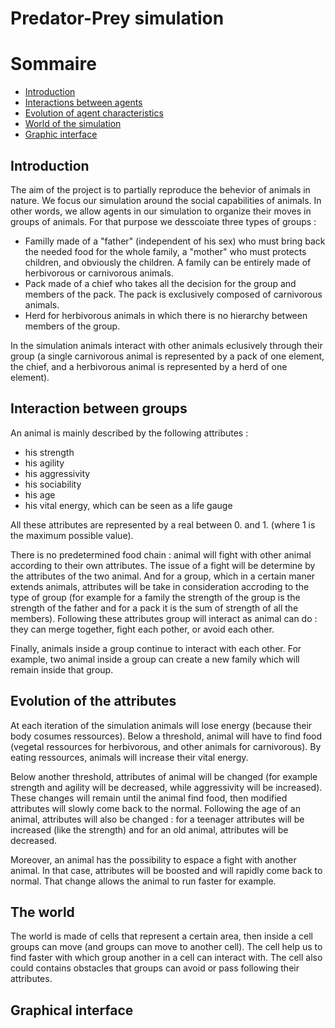 # Predator-Prey simulation

# Sommaire
- [Introduction](#introduction)
- [Interactions between agents](#intercation)
- [Evolution of agent characteristics](#evolution_attributes)  
- [World of the simulation](#world)
- [Graphic interface](#graphic_interface)


## Introduction <a name="introduction"/>

The aim of the project is to partially reproduce the behevior of animals in nature. We focus our simulation around the social capabilities of animals. In other words, we allow agents in our simulation to organize their moves in groups of animals. For that purpose we desscoiate three types of groups :

- Familly made of a "father" (independent of his sex) who must bring back the needed food for the whole family, a "mother" who must protects children, and obviously the children. A family can be entirely made of herbivorous or carnivorous animals.
- Pack made of a chief who takes all the decision for the group and members of the pack. The pack is exclusively composed of carnivorous animals.
- Herd for herbivorous animals in which there is no hierarchy between members of the group.

In the simulation animals interact with other animals eclusively through their group (a single carnivorous animal is represented by a pack of one element, the chief, and a herbivorous animal is represented by a herd of one element).

## Interaction between groups  <a name="intercation"/>

An animal is mainly described by the following attributes :

- his strength 
- his agility
- his aggressivity
- his sociability
- his age
- his vital energy, which can be seen as a life gauge

All these attributes are represented by a real between 0. and 1. (where 1 is the maximum possible value).

There is no predetermined food chain : animal will fight with other animal according to their own attributes. The issue of a fight will be determine by the attributes of the two animal. And for a group, which in a certain maner extends animals, attributes will be take in consideration accroding to the type of group (for example for a family the strength of the group is the strength of the father and for a pack it is the sum of strength of all the members).
Following these attributes group will interact as animal can do : they can merge together, fight each pother, or avoid each other.

Finally, animals inside a group continue to interact with each other. For example, two animal inside a group can create a new family which will remain inside that group.


## Evolution of the attributes <a name="evolution_attributes"/>

At each iteration of the simulation animals will lose energy (because their body cosumes ressources). Below a threshold, animal will have to find food (vegetal ressources for herbivorous, and other animals for carnivorous). By eating ressources, animals will increase their vital energy.

Below another threshold, attributes of animal will be changed (for example strength and agility will be decreased, while aggressivity will be increased). These changes will remain until the animal find food, then modified attributes will slowly come back to the normal.
Following the age of an animal, attributes will also be changed : for a teenager attributes will be increased (like the strength) and for an old animal, attributes will be decreased.

Moreover, an animal has the possibility to espace a fight with another animal. In that case, attributes will be boosted and will rapidly come back to normal. That change allows the animal to run faster for example.

## The world <a name="world"/>

The world is made of cells that represent a certain area, then inside a cell groups can move (and groups can move to another cell). The cell help us to find faster with which group another in a cell can interact with.
The cell also could contains obstacles that groups can avoid or pass following their attributes.

## Graphical interface <a name="graphic_interface"/>
